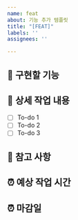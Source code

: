 ```yaml
---
name: feat
about: 기능 추가 템플릿
title: "[FEAT]"
labels: ''
assignees: ''

---
```


## 🤷 구현할 기능

## 🔨 상세 작업 내용

- [ ] To-do 1
- [ ] To-do 2
- [ ] To-do 3

## 📄 참고 사항
<!-- 추가하고 싶은 내용이 있다면 적어주세요 -->

## ⏰ 예상 작업 시간
<!-- 기능을 추가할 때 걸릴 예상 시간을 적어주세요 -->

## ⏰ 마감일
<!-- 마감일을 적어주세요 -->
